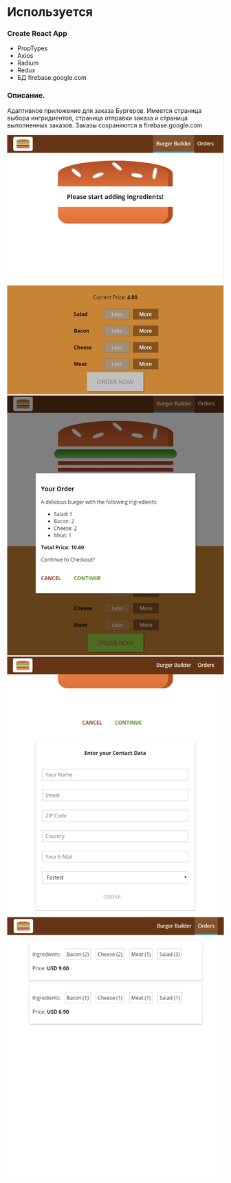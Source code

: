 
Используется
=====================
### Create React App 
* PropTypes 
* Axios 
* Radium 
* Redux
* БД firebase.google.com

### Описание. 
 Адаптивное приложение для заказа Бургеров. 
 Имеется страница выбора ингридиентов, страница отправки заказа и страница выполненных заказов.
 Заказы сохраняются в firebase.google.com
 
 ![Image alt](https://github.com/EsKaRioT/ReactReduxBurgerApp/raw/master/2018-02-01_182509.png)
 ![Image alt](https://github.com/EsKaRioT/ReactReduxBurgerApp/raw/master/2018-02-01_182557.png)
 ![Image alt](https://github.com/EsKaRioT/ReactReduxBurgerApp/raw/master/2018-02-01_182710.png)
 ![Image alt](https://github.com/EsKaRioT/ReactReduxBurgerApp/raw/master/2018-02-01_184540.png)


